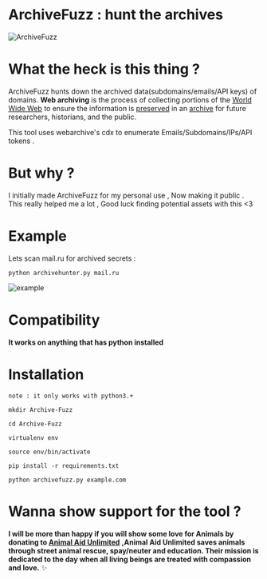 # ArchiveFuzz : hunt the archives

![ArchiveFuzz](https://raw.githubusercontent.com/Grumpy-developer/ArchiveFuzz/master/static/banner.PNG)
# What the heck is this thing ? 

ArchiveFuzz hunts down the archived data(subdomains/emails/API keys) of domains. **Web archiving** is the process of collecting portions of the [World Wide Web](https://en.wikipedia.org/wiki/World_Wide_Web "World Wide Web") to ensure the information is [preserved](https://en.wikipedia.org/wiki/Digital_preservation "Digital preservation") in an [archive](https://en.wikipedia.org/wiki/Archive "Archive") for future researchers, historians, and the public.

This tool uses webarchive's cdx to enumerate Emails/Subdomains/IPs/API tokens .

# But why ?
I initially made ArchiveFuzz for my personal use , Now making it public . This really helped me a lot , Good luck finding potential assets with this <3 

# Example

Lets scan mail.ru for archived secrets :

`python archivehunter.py mail.ru`


![example](https://github.com/Grumpy-developer/ArchiveFuzz/blob/master/static/mailru-example.PNG)

# Compatibility
**It works on anything that has python installed** 

# Installation
`note : it only works with python3.+`

`mkdir Archive-Fuzz`

`cd Archive-Fuzz`

`virtualenv env `

`source env/bin/activate` 

`pip install -r requirements.txt`

`python archivefuzz.py example.com`

# Wanna show support for the tool ?

**I will be more than happy if you will show some love for Animals by donating to [Animal Aid Unlimited](https://animalaidunlimited.org/)** **,Animal Aid Unlimited saves animals through street animal rescue, spay/neuter and education. Their mission is dedicated to the day when all living beings are treated with compassion and love.** ✨
